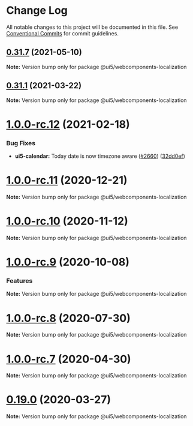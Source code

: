 # Change Log

All notable changes to this project will be documented in this file.
See [Conventional Commits](https://conventionalcommits.org) for commit guidelines.

## [0.31.7](https://github.com/SAP/ui5-webcomponents/compare/v0.31.6...v0.31.7) (2021-05-10)

**Note:** Version bump only for package @ui5/webcomponents-localization





## [0.31.1](https://github.com/SAP/ui5-webcomponents/compare/v1.0.0-rc.12...v0.31.1) (2021-03-22)

**Note:** Version bump only for package @ui5/webcomponents-localization





# [1.0.0-rc.12](https://github.com/SAP/ui5-webcomponents/compare/v1.0.0-rc.11...v1.0.0-rc.12) (2021-02-18)


### Bug Fixes

* **ui5-calendar:** Today date is now timezone aware ([#2660](https://github.com/SAP/ui5-webcomponents/issues/2660)) ([32dd0ef](https://github.com/SAP/ui5-webcomponents/commit/32dd0ef))




# [1.0.0-rc.11](https://github.com/SAP/ui5-webcomponents/compare/v1.0.0-rc.10...v1.0.0-rc.11) (2020-12-21)

**Note:** Version bump only for package @ui5/webcomponents-localization





# [1.0.0-rc.10](https://github.com/SAP/ui5-webcomponents/compare/v1.0.0-rc.9...v1.0.0-rc.10) (2020-11-12)


**Note:** Version bump only for package @ui5/webcomponents-localization





# [1.0.0-rc.9](https://github.com/SAP/ui5-webcomponents/compare/v1.0.0-rc.8...v1.0.0-rc.9) (2020-10-08)


### Features

**Note:** Version bump only for package @ui5/webcomponents-localization





# [1.0.0-rc.8](https://github.com/SAP/ui5-webcomponents/compare/v1.0.0-rc.7...v1.0.0-rc.8) (2020-07-30)


**Note:** Version bump only for package @ui5/webcomponents-localization





# [1.0.0-rc.7](https://github.com/SAP/ui5-webcomponents/compare/v1.0.0-rc.6...v1.0.0-rc.7) (2020-04-30)

**Note:** Version bump only for package @ui5/webcomponents-localization





# [0.19.0](https://github.com/SAP/ui5-webcomponents/compare/v0.18.0...v0.19.0) (2020-03-27)

**Note:** Version bump only for package @ui5/webcomponents-localization
